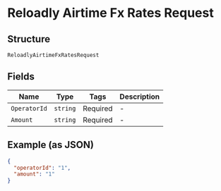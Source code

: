 
# Reloadly Airtime Fx Rates Request

## Structure

`ReloadlyAirtimeFxRatesRequest`

## Fields

| Name | Type | Tags | Description |
|  --- | --- | --- | --- |
| `OperatorId` | `string` | Required | - |
| `Amount` | `string` | Required | - |

## Example (as JSON)

```json
{
  "operatorId": "1",
  "amount": "1"
}
```

